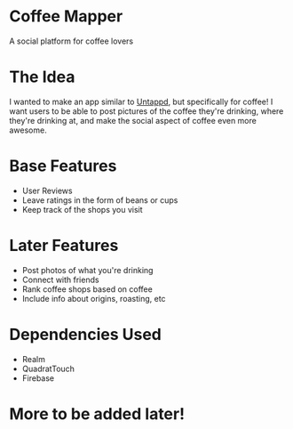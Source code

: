 # Coffee Mapper
A social platform for coffee lovers

# The Idea
I wanted to make an app similar to <a href="https://untappd.com">Untappd</a>, but specifically for coffee! I want users to be able to post pictures of the coffee they're drinking, where they're drinking at, and make the social aspect of coffee even more awesome.

# Base Features
<ul>
  <li>User Reviews</li>
  <li>Leave ratings in the form of beans or cups</li>
  <li>Keep track of the shops you visit</li>
</ul>

# Later Features
<ul>
  <li>Post photos of what you're drinking</li>
  <li>Connect with friends</li>
  <li>Rank coffee shops based on coffee</li>
  <li>Include info about origins, roasting, etc</li>
</ul>

# Dependencies Used
<ul>
  <li>Realm</li>
  <li>QuadratTouch</li>
  <li>Firebase</li>
</ul>


# More to be added later!  
